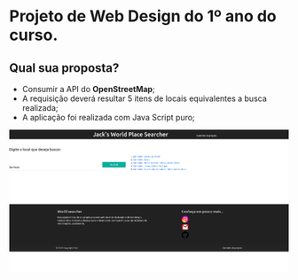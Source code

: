 # Projeto de Web Design do 1º ano do curso.

## Qual sua proposta?

* Consumir a API do **OpenStreetMap**;
* A requisição deverá resultar 5 itens de locais equivalentes a busca realizada;
* A aplicação foi realizada com Java Script puro;

![Alt ou título da imagem](https://github.com/JacksonMarcony/Projeto-mapa-API/blob/master/MapaAPI/img/one.png)
